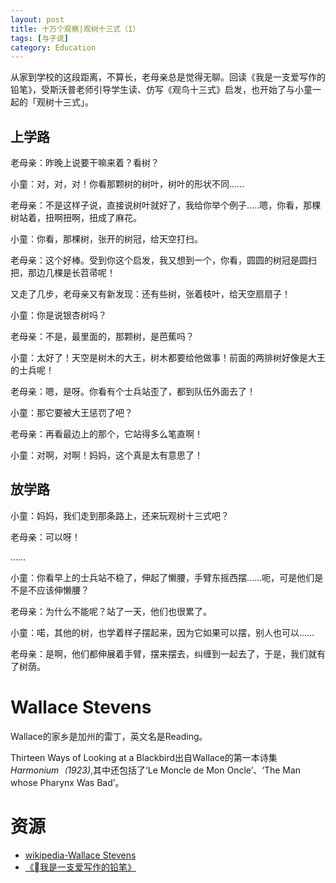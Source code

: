 ```yaml
---
layout: post
title: 十万个观察|观树十三式（1）
tags: [与子说]
category: Education
---
```


从家到学校的这段距离，不算长，老母亲总是觉得无聊。回读《我是一支爱写作的铅笔》，受斯沃普老师引导学生读、仿写《观鸟十三式》启发，也开始了与小童一起的「观树十三式」。

## 上学路

老母亲：昨晚上说要干嘛来着？看树？

小童：对，对，对！你看那颗树的树叶，树叶的形状不同......

老母亲：不是这样子说，直接说树叶就好了，我给你举个例子.....嗯，你看，那棵树站着，扭啊扭啊，扭成了麻花。

小童：你看，那棵树，张开的树冠，给天空打扫。

老母亲：这个好棒。受到你这个启发，我又想到一个，你看，圆圆的树冠是圆扫把，那边几棵是长苕帚呢！

又走了几步，老母亲又有新发现：还有些树，张着枝叶，给天空扇扇子！

小童：你是说银杏树吗？

老母亲：不是，最里面的，那颗树，是芭蕉吗？

小童：太好了！天空是树木的大王，树木都要给他做事！前面的两排树好像是大王的士兵呢！

老母亲：嗯，是呀。你看有个士兵站歪了，都到队伍外面去了！

小童：那它要被大王惩罚了吧？

老母亲：再看最边上的那个，它站得多么笔直啊！

小童：对啊，对啊！妈妈，这个真是太有意思了！

## 放学路

小童：妈妈，我们走到那条路上，还来玩观树十三式吧？

老母亲：可以呀！

……

小童：你看早上的士兵站不稳了，伸起了懒腰，手臂东摇西摆……呃，可是他们是不是不应该伸懒腰？

老母亲：为什么不能呢？站了一天，他们也很累了。

小童：喏，其他的树，也学着样子摆起来，因为它如果可以摆，别人也可以……

老母亲：是啊，他们都伸展着手臂，摆来摆去，纠缠到一起去了，于是，我们就有了树荫。

# Wallace Stevens

Wallace的家乡是加州的雷丁，英文名是Reading。

Thirteen Ways of Looking at a Blackbird出自Wallace的第一本诗集 *Harmonium（1923)*,其中还包括了‘Le Moncle de Mon Oncle’、‘The Man whose Pharynx Was Bad’。


# 资源
- [wikipedia-Wallace Stevens]()
- [《我是一支爱写作的铅笔》](https://book.douban.com/subject/26791063/)
